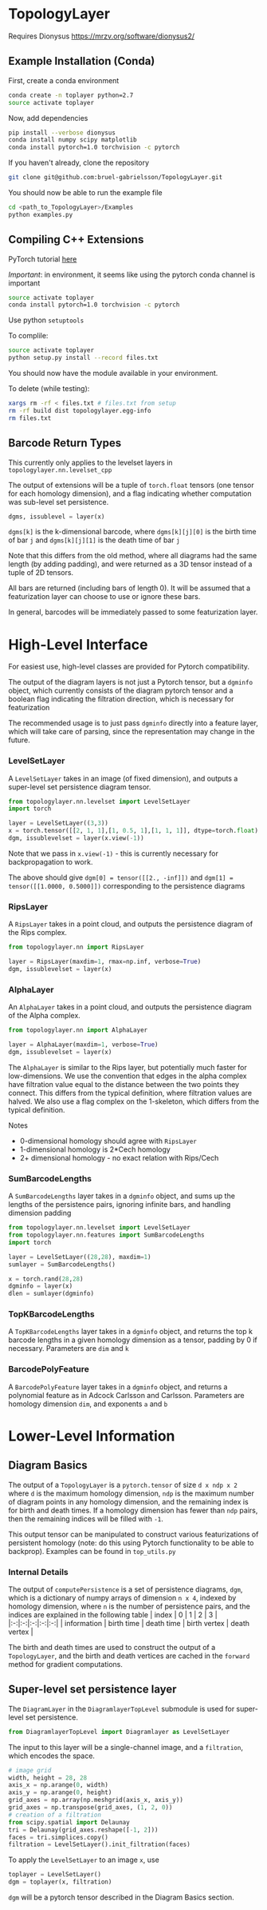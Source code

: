 # TopologyLayer

Requires Dionysus https://mrzv.org/software/dionysus2/


## Example Installation (Conda)

First, create a conda environment
```bash
conda create -n toplayer python=2.7
source activate toplayer
```

Now, add dependencies
```bash
pip install --verbose dionysus
conda install numpy scipy matplotlib
conda install pytorch=1.0 torchvision -c pytorch
```

If you haven't already, clone the repository
```bash
git clone git@github.com:bruel-gabrielsson/TopologyLayer.git
```

You should now be able to run the example file
```bash
cd <path_to_TopologyLayer>/Examples
python examples.py
```

## Compiling C++ Extensions

PyTorch tutorial [here](https://pytorch.org/tutorials/advanced/cpp_extension.html)

*Important*: in environment, it seems like using the pytorch conda channel is important
```bash
source activate toplayer
conda install pytorch=1.0 torchvision -c pytorch
```

Use python `setuptools`

To complile:
```bash
source activate toplayer
python setup.py install --record files.txt
```
You should now have the module available in your environment.

To delete (while testing):
```bash
xargs rm -rf < files.txt # files.txt from setup
rm -rf build dist topologylayer.egg-info
rm files.txt
```

## Barcode Return Types

This currently only applies to the levelset layers in `topologylayer.nn.levelset_cpp`

The output of extensions will be a tuple of `torch.float` tensors (one tensor for each homology dimension), and a flag indicating whether computation was sub-level set persistence.

```python
dgms, issublevel = layer(x)
```

`dgms[k]` is the k-dimensional barcode, where `dgms[k][j][0]` is the birth time of bar `j` and `dgms[k][j][1]` is the death time of bar `j`

Note that this differs from the old method, where all diagrams had the same length (by adding padding), and were returned as a 3D tensor instead of a tuple of 2D tensors.

All bars are returned (including bars of length 0).  It will be assumed that a featurization layer can choose to use or ignore these bars.

In general, barcodes will be immediately passed to some featurization layer.




# High-Level Interface

For easiest use, high-level classes are provided for Pytorch compatibility.

The output of the diagram layers is not just a Pytorch tensor, but a `dgminfo` object, which currently consists of the diagram pytorch tensor and a boolean flag indicating the filtration direction, which is necessary for featurization

The recommended usage is to just pass `dgminfo` directly into a feature layer, which will take care of parsing, since the representation may change in the future.

### LevelSetLayer

A `LevelSetLayer` takes in an image (of fixed dimension), and outputs a super-level set persistence diagram tensor.

```python
from topologylayer.nn.levelset import LevelSetLayer
import torch

layer = LevelSetLayer((3,3))
x = torch.tensor([[2, 1, 1],[1, 0.5, 1],[1, 1, 1]], dtype=torch.float)
dgm, issublevelset = layer(x.view(-1))
```
Note that we pass in `x.view(-1)` - this is currently necessary for backpropagation to work.

The above should give
`dgm[0] = tensor([[2., -inf]])` and `dgm[1] = tensor([[1.0000, 0.5000]])`
corresponding to the persistence diagrams


### RipsLayer

A `RipsLayer` takes in a point cloud, and outputs the persistence diagram of the Rips complex.

```python
from topologylayer.nn import RipsLayer

layer = RipsLayer(maxdim=1, rmax=np.inf, verbose=True)
dgm, issublevelset = layer(x)
```

### AlphaLayer
An `AlphaLayer` takes in a point cloud, and outputs the persistence diagram of the Alpha complex.

```python
from topologylayer.nn import AlphaLayer

layer = AlphaLayer(maxdim=1, verbose=True)
dgm, issublevelset = layer(x)
```

The `AlphaLayer` is similar to the Rips layer, but potentially much faster for low-dimensions.
We use the convention that edges in the alpha complex have filtration value equal to the distance between the two points they connect.  This differs from the typical definition, where filtration values are halved.  We also use a flag complex on the 1-skeleton, which differs from the typical definition.

Notes
* 0-dimensional homology should agree with `RipsLayer`
* 1-dimensional homology is 2*Cech homology
* 2+ dimensional homology - no exact relation with Rips/Cech

### SumBarcodeLengths

A `SumBarcodeLengths` layer takes in a `dgminfo` object, and sums up the lengths of the persistence pairs, ignoring infinite bars, and handling dimension padding

```python
from topologylayer.nn.levelset import LevelSetLayer
from topologylayer.nn.features import SumBarcodeLengths
import torch

layer = LevelSetLayer((28,28), maxdim=1)
sumlayer = SumBarcodeLengths()

x = torch.rand(28,28)
dgminfo = layer(x)
dlen = sumlayer(dgminfo)
```

### TopKBarcodeLengths

A `TopKBarcodeLengths` layer takes in a `dgminfo` object, and returns the top k barcode lengths in a given homology dimension as a tensor, padding by 0 if necessary.  Parameters are `dim` and `k`


### BarcodePolyFeature

A `BarcodePolyFeature` layer takes in a `dgminfo` object, and returns a polynomial feature as in Adcock Carlsson and Carlsson.  Parameters are homology dimension `dim`, and exponents `a` and `b`


# Lower-Level Information

## Diagram Basics

The output of a `TopologyLayer` is a `pytorch.tensor` of size `d x ndp x 2` where `d` is the maximum homology dimension, `ndp` is the maximum number of diagram points in any homology dimension, and the remaining index is for birth and death times.  If a homology dimension has fewer than `ndp` pairs, then the remaining indices will be filled with `-1`.

This output tensor can be manipulated to construct various featurizations of persistent homology (note: do this using Pytorch functionality to be able to backprop).  Examples can be found in `top_utils.py`

### Internal Details

The output of `computePersistence` is a set of persistence diagrams, `dgm`, which is a dictionary of numpy arrays of dimension `n x 4`, indexed by homology dimension, where `n` is the number of persistence pairs, and the indices are explained in the following table
| index  | 0  |  1 |  2 | 3  |
|:-:|:-:|:-:|:-:|:-:|
| information  |  birth time |  death time | birth vertex  |  death vertex |

The birth and death times are used to construct the output of a `TopologyLayer`, and the birth and death vertices are cached in the `forward` method for gradient computations.

## Super-level set persistence layer

The `DiagramLayer` in the `DiagramlayerTopLevel` submodule is used for super-level set persistence.
```python
from DiagramlayerTopLevel import Diagramlayer as LevelSetLayer
```
The input to this layer will be a single-channel image, and a `filtration`, which encodes the space.

```python
# image grid
width, height = 28, 28
axis_x = np.arange(0, width)
axis_y = np.arange(0, height)
grid_axes = np.array(np.meshgrid(axis_x, axis_y))
grid_axes = np.transpose(grid_axes, (1, 2, 0))
# creation of a filtration
from scipy.spatial import Delaunay
tri = Delaunay(grid_axes.reshape([-1, 2]))
faces = tri.simplices.copy()
filtration = LevelSetLayer().init_filtration(faces)
```

To apply the `LevelSetLayer` to an image `x`, use
```python
toplayer = LevelSetLayer()
dgm = toplayer(x, filtration)
```
`dgm` will be a pytorch tensor described in the Diagram Basics section.
